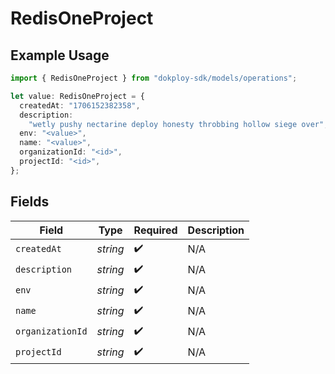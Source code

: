 # RedisOneProject

## Example Usage

```typescript
import { RedisOneProject } from "dokploy-sdk/models/operations";

let value: RedisOneProject = {
  createdAt: "1706152382358",
  description:
    "wetly pushy nectarine deploy honesty throbbing hollow siege over",
  env: "<value>",
  name: "<value>",
  organizationId: "<id>",
  projectId: "<id>",
};
```

## Fields

| Field              | Type               | Required           | Description        |
| ------------------ | ------------------ | ------------------ | ------------------ |
| `createdAt`        | *string*           | :heavy_check_mark: | N/A                |
| `description`      | *string*           | :heavy_check_mark: | N/A                |
| `env`              | *string*           | :heavy_check_mark: | N/A                |
| `name`             | *string*           | :heavy_check_mark: | N/A                |
| `organizationId`   | *string*           | :heavy_check_mark: | N/A                |
| `projectId`        | *string*           | :heavy_check_mark: | N/A                |
